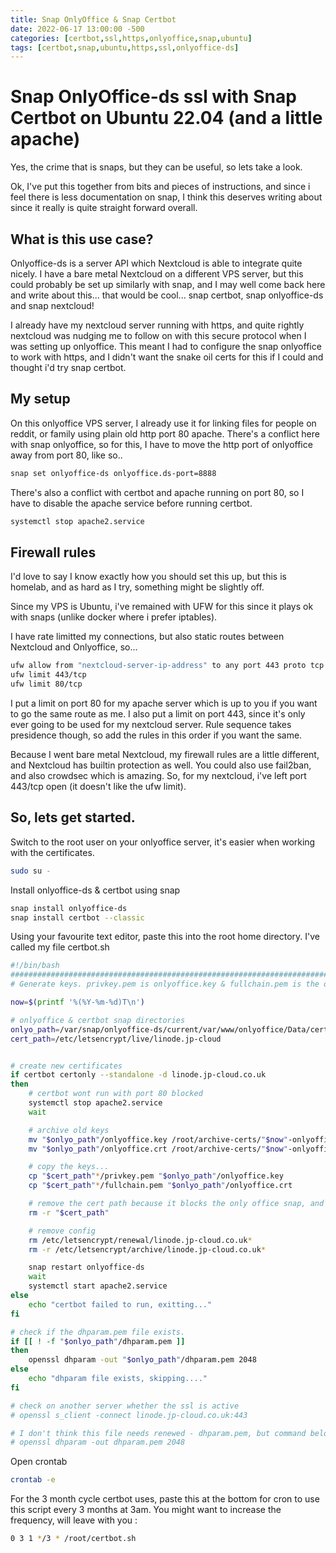 ```yaml
---
title: Snap OnlyOffice & Snap Certbot
date: 2022-06-17 13:00:00 -500
categories: [certbot,ssl,https,onlyoffice,snap,ubuntu]
tags: [certbot,snap,ubuntu,https,ssl,onlyoffice-ds]
---
```

# Snap OnlyOffice-ds ssl with Snap Certbot on Ubuntu 22.04 (and a little apache)

Yes, the crime that is snaps, but they can be useful, so lets take a look.

Ok, I've put this together from bits and pieces of instructions, and since i feel there is less documentation on snap, I think this deserves writing about since it really is quite straight forward overall.

## What is this use case?

Onlyoffice-ds is a server API which Nextcloud is able to integrate quite nicely. I have a bare metal Nextcloud on a different VPS server, but this could probably be set up similarly with snap, and I may well come back here and write about this... that would be cool... snap certbot, snap onlyoffice-ds and snap nextcloud!

I already have my nextcloud server running with https, and quite rightly nextcloud was nudging me to follow on with this secure protocol when I was setting up onlyoffice. This meant I had to configure the snap onlyoffice to work with https, and I didn't want the snake oil certs for this if I could and thought i'd try snap certbot.

## My setup

On this onlyoffice VPS server, I already use it for linking files for people on reddit, or family using plain old http port 80 apache. There's a conflict here with snap onlyoffice, so for this, I have to move the http port of onlyoffice away from port 80, like so..

```bash
snap set onlyoffice-ds onlyoffice.ds-port=8888
```

There's also a conflict with certbot and apache running on port 80, so I have to disable the apache service before running certbot.

```bash
systemctl stop apache2.service
```

## Firewall rules

I'd love to say I know exactly how you should set this up, but this is homelab, and as hard as I try, something might be slightly off.

Since my VPS is Ubuntu, i've remained with UFW for this since it plays ok with snaps (unlike docker where i prefer iptables).

I have rate limitted my connections, but also static routes between Nextcloud and Onlyoffice, so...

```bash
ufw allow from "nextcloud-server-ip-address" to any port 443 proto tcp
ufw limit 443/tcp
ufw limit 80/tcp
```
I put a limit on port 80 for my apache server which is up to you if you want to go the same route as me. I also put a limit on port 443, since it's only ever going to be used for my nextcloud server. Rule sequence takes presidence though, so add the rules in this order if you want the same.

Because I went bare metal Nextcloud, my firewall rules are a little different, and Nextcloud has builtin protection as well. You could also use fail2ban, and also crowdsec which is amazing. So, for my nextcloud, i've left port 443/tcp open (it doesn't like the ufw limit).

## So, lets get started.

Switch to the root user on your onlyoffice server, it's easier when working with the certificates.
```bash
sudo su -
```

Install onlyoffice-ds & certbot using snap
```bash
snap install onlyoffice-ds
snap install certbot --classic
```


Using your favourite text editor, paste this into the root home directory. I've called my file certbot.sh

```bash
#!/bin/bash
##################################################################################
# Generate keys. privkey.pem is onlyoffice.key & fullchain.pem is the onlyoffice.crt

now=$(printf '%(%Y-%m-%d)T\n')

# onlyoffice & certbot snap directories
onlyo_path=/var/snap/onlyoffice-ds/current/var/www/onlyoffice/Data/certs
cert_path=/etc/letsencrypt/live/linode.jp-cloud


# create new certificates
if certbot certonly --standalone -d linode.jp-cloud.co.uk
then
	# certbot wont run with port 80 blocked
	systemctl stop apache2.service
	wait

	# archive old keys
	mv "$onlyo_path"/onlyoffice.key /root/archive-certs/"$now"-onlyoffice.key
	mv "$onlyo_path"/onlyoffice.crt /root/archive-certs/"$now"-onlyoffice.crt

	# copy the keys...
	cp "$cert_path"*/privkey.pem "$onlyo_path"/onlyoffice.key
	cp "$cert_path"*/fullchain.pem "$onlyo_path"/onlyoffice.crt

	# remove the cert path because it blocks the only office snap, and hence we will write a cronjob to renew this.
	rm -r "$cert_path"

	# remove config
	rm /etc/letsencrypt/renewal/linode.jp-cloud.co.uk*
	rm -r /etc/letsencrypt/archive/linode.jp-cloud.co.uk*

	snap restart onlyoffice-ds
	wait
	systemctl start apache2.service
else
	echo "certbot failed to run, exitting..."
fi

# check if the dhparam.pem file exists.
if [[ ! -f "$onlyo_path"/dhparam.pem ]]
then
	openssl dhparam -out "$onlyo_path"/dhparam.pem 2048
else
	echo "dhparam file exists, skipping...."
fi

# check on another server whether the ssl is active
# openssl s_client -connect linode.jp-cloud.co.uk:443

# I don't think this file needs renewed - dhparam.pem, but command below.
# openssl dhparam -out dhparam.pem 2048
```

Open crontab
```bash
crontab -e
```
For the 3 month cycle certbot uses, paste this at the bottom for cron to use this script every 3 months at 3am. You might want to increase the frequency, will leave with you :
```bash
0 3 1 */3 * /root/certbot.sh
```